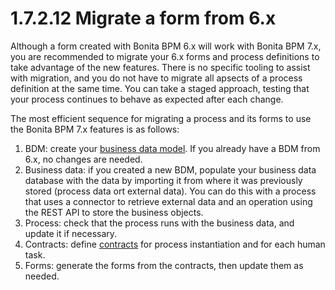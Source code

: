 # 1.7.2.12 Migrate a form from 6.x

Although a form created with Bonita BPM 6.x will work with Bonita BPM 7.x, you are recommended to migrate your 6.x forms and process definitions to take advantage of the new features. 
There is no specific tooling to assist with migration, and you do not have to migrate all apsects of a process definition at the same time. 
You can take a staged approach, testing that your process continues to behave as expected after each change.

The most efficient sequence for migrating a process and its forms to use the Bonita BPM 7.x features is as follows:

1. BDM: create your [business data model](/define-and-deploy-the-bdm.md). If you already have a BDM from 6.x, no changes are needed.
2. Business data: if you created a new BDM, populate your business data database with the data by importing it from where it was previously stored (process data ort external data). 
You can do this with a process that uses a connector to retrieve external data and an operation using the REST API to store the business objects.
3. Process: check that the process runs with the business data, and update it if necessary.
4. Contracts: define [contracts](/contracts-and-contexts.md) for process instantiation and for each human task.
5. Forms: generate the forms from the contracts, then update them as needed.